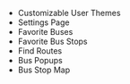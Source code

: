 - Customizable User Themes
- Settings Page
- Favorite Buses 
- Favorite Bus Stops
- Find Routes
- Bus Popups
- Bus Stop Map